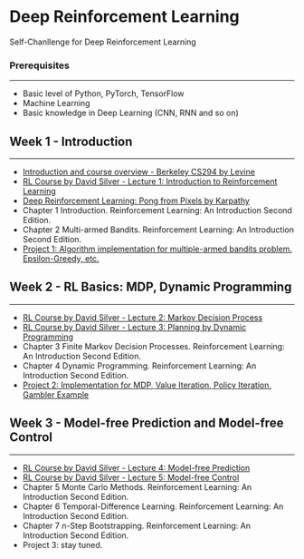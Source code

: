 # Deep Reinforcement Learning  

Self-Chanllenge for Deep Reinforcement Learning  

### Prerequisites  
---  
* Basic level of Python, PyTorch, TensorFlow  
* Machine Learning  
* Basic knowledge in Deep Learning (CNN, RNN and so on)  

## Week 1 - Introduction  
---  
* [Introduction and course overview - Berkeley CS294 by Levine](https://www.youtube.com/watch?v=Q4kF8sfggoI&index=1&list=PLkFD6_40KJIznC9CDbVTjAF2oyt8_VAe3)  
* [RL Course by David Silver - Lecture 1: Introduction to Reinforcement Learning](https://www.youtube.com/watch?v=2pWv7GOvuf0&list=PLzuuYNsE1EZAXYR4FJ75jcJseBmo4KQ9-&index=1)
* [Deep Reinforcement Learning: Pong from Pixels by Karpathy](http://karpathy.github.io/2016/05/31/rl/)
* Chapter 1 Introduction. Reinforcement Learning: An Introduction Second Edition.  
* Chapter 2 Multi-armed Bandits. Reinforcement Learning: An Introduction Second Edition.
* [Project 1: Algorithm implementation for multiple-armed bandits problem. Epsilon-Greedy, etc.](https://github.com/xiaoyangxiaoen/deepReinforcementLearning/tree/master/bandits_algorithm)  

## Week 2 - RL Basics: MDP, Dynamic Programming  
---  
* [RL Course by David Silver - Lecture 2: Markov Decision Process](https://www.youtube.com/watch?v=lfHX2hHRMVQ&t=0s&index=3&list=PLzuuYNsE1EZAXYR4FJ75jcJseBmo4KQ9-)  
* [RL Course by David Silver - Lecture 3: Planning by Dynamic Programming](https://www.youtube.com/watch?v=Nd1-UUMVfz4&t=0s&index=4&list=PLzuuYNsE1EZAXYR4FJ75jcJseBmo4KQ9-)
* Chapter 3 Finite Markov Decision Processes. Reinforcement Learning: An Introduction Second Edition.    
* Chapter 4 Dynamic Programming. Reinforcement Learning: An Introduction Second Edition.  
* [Project 2: Implementation for MDP, Value Iteration, Policy Iteration, Gambler Example](https://github.com/xiaoyangxiaoen/DeepReinforcementLearning/tree/master/mdp)  

## Week 3 - Model-free Prediction and Model-free Control   
---
* [RL Course by David Silver - Lecture 4: Model-free Prediction](https://www.youtube.com/watch?v=PnHCvfgC_ZA&t=0s&index=5&list=PLzuuYNsE1EZAXYR4FJ75jcJseBmo4KQ9-)  
* [RL Course by David Silver - Lecture 5: Model-free Control](https://www.youtube.com/watch?v=0g4j2k_Ggc4&t=0s&index=6&list=PLzuuYNsE1EZAXYR4FJ75jcJseBmo4KQ9-)  
* Chapter 5 Monte Carlo Methods. Reinforcement Learning: An Introduction Second Edition.  
* Chapter 6 Temporal-Difference Learning. Reinforcement Learning: An Introduction Second Edition.  
* Chapter 7 n-Step Bootstrapping. Reinforcement Learning: An Introduction Second Edition.  
* Project 3: stay tuned.
